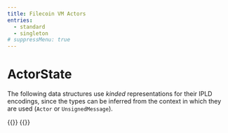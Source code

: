 ```yaml
---
title: Filecoin VM Actors
entries:
  - standard
  - singleton
# suppressMenu: true
---
```


# ActorState

The following data structures use _kinded_ representations for their IPLD
encodings, since the types can be inferred from the context in which they are used
(`Actor` or `UnsignedMessage`).

{{<goFile ActorState>}}
{{<goFile ActorMethod>}}
